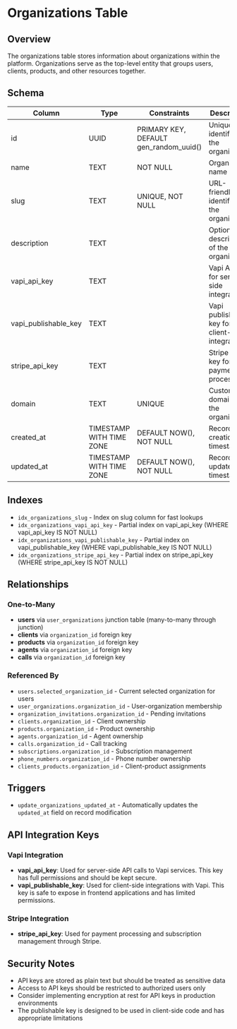 # Organizations Table

## Overview
The organizations table stores information about organizations within the platform. Organizations serve as the top-level entity that groups users, clients, products, and other resources together.

## Schema

| Column | Type | Constraints | Description |
|--------|------|-------------|-------------|
| id | UUID | PRIMARY KEY, DEFAULT gen_random_uuid() | Unique identifier for the organization |
| name | TEXT | NOT NULL | Organization name |
| slug | TEXT | UNIQUE, NOT NULL | URL-friendly identifier for the organization |
| description | TEXT | | Optional description of the organization |
| vapi_api_key | TEXT | | Vapi API key for server-side integrations |
| vapi_publishable_key | TEXT | | Vapi publishable key for client-side integrations |
| stripe_api_key | TEXT | | Stripe API key for payment processing |
| domain | TEXT | UNIQUE | Custom domain for the organization |
| created_at | TIMESTAMP WITH TIME ZONE | DEFAULT NOW(), NOT NULL | Record creation timestamp |
| updated_at | TIMESTAMP WITH TIME ZONE | DEFAULT NOW(), NOT NULL | Record last update timestamp |

## Indexes

- `idx_organizations_slug` - Index on slug column for fast lookups
- `idx_organizations_vapi_api_key` - Partial index on vapi_api_key (WHERE vapi_api_key IS NOT NULL)
- `idx_organizations_vapi_publishable_key` - Partial index on vapi_publishable_key (WHERE vapi_publishable_key IS NOT NULL)  
- `idx_organizations_stripe_api_key` - Partial index on stripe_api_key (WHERE stripe_api_key IS NOT NULL)

## Relationships

### One-to-Many
- **users** via `user_organizations` junction table (many-to-many through junction)
- **clients** via `organization_id` foreign key
- **products** via `organization_id` foreign key
- **agents** via `organization_id` foreign key
- **calls** via `organization_id` foreign key

### Referenced By
- `users.selected_organization_id` - Current selected organization for users
- `user_organizations.organization_id` - User-organization membership
- `organization_invitations.organization_id` - Pending invitations
- `clients.organization_id` - Client ownership
- `products.organization_id` - Product ownership
- `agents.organization_id` - Agent ownership
- `calls.organization_id` - Call tracking
- `subscriptions.organization_id` - Subscription management
- `phone_numbers.organization_id` - Phone number ownership
- `clients_products.organization_id` - Client-product assignments

## Triggers
- `update_organizations_updated_at` - Automatically updates the `updated_at` field on record modification

## API Integration Keys

### Vapi Integration
- **vapi_api_key**: Used for server-side API calls to Vapi services. This key has full permissions and should be kept secure.
- **vapi_publishable_key**: Used for client-side integrations with Vapi. This key is safe to expose in frontend applications and has limited permissions.

### Stripe Integration
- **stripe_api_key**: Used for payment processing and subscription management through Stripe.

## Security Notes
- API keys are stored as plain text but should be treated as sensitive data
- Access to API keys should be restricted to authorized users only
- Consider implementing encryption at rest for API keys in production environments
- The publishable key is designed to be used in client-side code and has appropriate limitations

